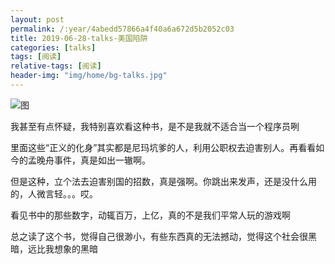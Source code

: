 ```yaml
---
layout: post
permalink: /:year/4abedd57866a4f40a6a672d5b2052c03
title: 2019-06-28-talks-美国陷阱
categories: [talks]
tags: [阅读]
relative-tags: [阅读]
header-img: "img/home/bg-talks.jpg"
---
```


![图](http://image.linxingyang.net/image/T-talks/image/2019/books/mgxj.jpg)


我甚至有点怀疑，我特别喜欢看这种书，是不是我就不适合当一个程序员咧


里面这些“正义的化身”其实都是尼玛坑爹的人，利用公职权去迫害别人。再看看如今的孟晚舟事件，真是如出一辙啊。


但是这种，立个法去迫害别国的招数，真是强啊。你跳出来发声，还是没什么用的，人微言轻。。。哎。


看见书中的那些数字，动辄百万，上亿，真的不是我们平常人玩的游戏啊


总之读了这个书，觉得自己很渺小，有些东西真的无法撼动，觉得这个社会很黑暗，远比我想象的黑暗

